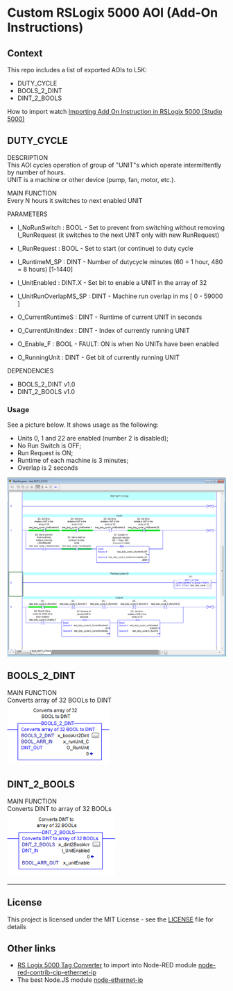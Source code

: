 # Custom RSLogix 5000 AOI (Add-On Instructions)
## Context
This repo includes a list of exported AOIs to L5K:
- DUTY_CYCLE
- BOOLS_2_DINT
- DINT_2_BOOLS

How to import watch [Importing Add On Instruction in RSLogix 5000 (Studio 5000)](https://youtu.be/DInlqYIBAvg)

## DUTY_CYCLE

DESCRIPTION  
This AOI cycles operation of group of "UNIT"s which operate intermittently by number of hours.  
UNIT is a machine or other device (pump, fan, motor, etc.).

MAIN FUNCTION  
Every N hours it switches to next enabled UNIT

PARAMETERS
- I_NoRunSwitch : BOOL - Set to prevent from switching without removing I_RunRequest (it switches to the next UNIT only with new RunRequest)
- I_RunRequest : BOOL - Set to start (or continue) to duty cycle
- I_RuntimeM_SP : DINT - Number of dutycycle minutes (60 = 1 hour, 480 = 8 hours) [1-1440]
- I_UnitEnabled : DINT.X - Set bit to enable a UNIT in the array of 32
- I_UnitRunOverlapMS_SP : DINT - Machine run overlap in ms [ 0 - 59000 ]

- O_CurrentRuntimeS : DINT - Runtime of current UNIT in seconds
- O_CurrentUnitIndex : DINT - Index of currently running UNIT
- O_Enable_F : BOOL - FAULT: ON is when No UNITs have been enabled
- O_RunningUnit : DINT - Get bit of currently running UNIT

DEPENDENCIES
- BOOLS_2_DINT v1.0
- DINT_2_BOOLS v1.0

### Usage
See a picture below. It shows usage as the following:
- Units 0, 1 and 22 are enabled (number 2 is disabled);
- No Run Switch is OFF;
- Run Request is ON;
- Runtime of each machine is 3 minutes;
- Overlap is 2 seconds

![picture](https://github.com/Alex-OPTIM/rslogix5000-aois/raw/master/tests/test-Duty_Cycle_190828.png)

## BOOLS_2_DINT
MAIN FUNCTION  
Converts array of 32 BOOLs to DINT  
![picture](https://github.com/Alex-OPTIM/rslogix5000-aois/raw/master/tests/test-BOOLS_2_DINT.png)

## DINT_2_BOOLS
MAIN FUNCTION  
Converts DINT to array of 32 BOOLs  
![picture](https://github.com/Alex-OPTIM/rslogix5000-aois/raw/master/tests/test-DINT_2_BOOLS.png)

---
## License

This project is licensed under the MIT License - see the [LICENSE](https://github.com/Alex-OPTIM/rslogix5000-aois/blob/master/LICENSE) file for details

## Other links

- [RS Logix 5000 Tag Converter](https://tags.controlx.io) to import into Node-RED 
module [node-red-contrib-cip-ethernet-ip](https://github.com/netsmarttech/node-red-contrib-cip-ethernet-ip)
- The best Node.JS module [node-ethernet-ip](https://github.com/cmseaton42/node-ethernet-ip) 
